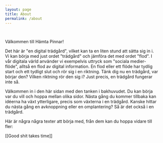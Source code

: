 ```yaml
---
layout: page
title: About
permalink: /about
---
```

<br>

Välkommen till Hämta Pinnar!

Det här är "en digital trädgård", vilket kan ta en liten stund att sätta sig in i. Vi kan börja med just ordet "trädgård" och jämföra det med ordet "flod". I vår digitala värld använder vi exempelvis uttryck som "sociala medier-flöde", alltså en flod av digital information. En flod eller ett flöde har tydlig start och ett tydligt slut och rör sig i en riktning. Tänk dig nu en trädgård, var börjar den? Vilken riktning rör den sig i? Just precis, en trädgård fungerar inte så.

Välkommen in i den här sidan med den tanken i bakhuvudet. Du kan börja var du vill och hoppa mellan olika sidor. Nästa gång du kommer tillbaka kan idéerna ha växt ytterligare, precis som växterna i en trädgård. Kanske hittar du nästa gång en avknoppning eller en omplantering? Så är det också i en trädgård. 

Här är några några texter att börja med, från dem kan du hoppa vidare till fler:

[[Good shit takes time]]


